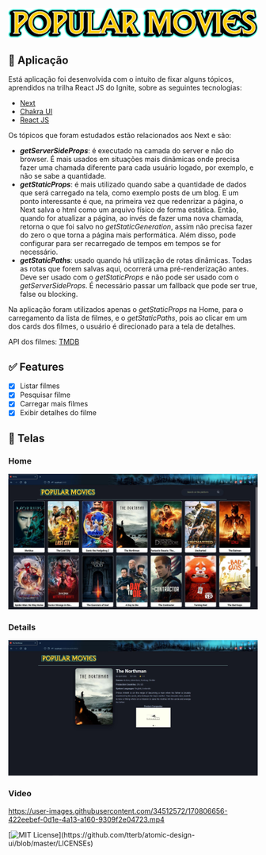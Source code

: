<p align="center" width="100%">
  <img alt="ignit" src="public/images/logo2.png" />
</p>

## :sparkler: Aplicação

Está aplicação foi desenvolvida com o intuito de fixar alguns tópicos, aprendidos na trilha React JS do Ignite, sobre as seguintes tecnologias:

  - [Next](https://nextjs.org/)
  - [Chakra UI](https://chakra-ui.com/)
  - [React JS](https://pt-br.reactjs.org/)

Os tópicos que foram estudados estão relacionados aos Next e são:

  - **_getServerSideProps_**: é executado na camada do server e não do browser. É mais usados em situações mais dinâmicas onde precisa fazer uma chamada diferente para cada usuário logado, por exemplo, e não se sabe a quantidade.
  - **_getStaticProps_**: é mais utilizado quando sabe a quantidade de dados que será carregado na tela, como exemplo posts de um blog. E um ponto interessante é que, na primeira vez que redenrizar a página, o Next salva o html como um arquivo físico de forma estática. Então, quando for atualizar a página, ao invés de fazer uma nova chamada, retorna o que foi salvo no _getStaticGeneration_, assim não precisa fazer do zero o que torna a página mais performática. Além disso, pode configurar para ser recarregado de tempos em tempos se for necessário.
  - **_getStaticPaths_**: usado quando há utilização de rotas dinâmicas. Todas as rotas que forem salvas aqui, ocorrerá uma pré-renderização antes. Deve ser usado com o _getStaticProps_ e não pode ser usado com o _getServerSideProps_. É necessário passar um fallback que pode ser true, false ou blocking.

Na aplicação foram utilizados apenas o _getStaticProps_ na Home, para o carregamento da lista de filmes, e o _getStaticPaths_, pois ao clicar em um dos cards dos filmes, o usuário é direcionado para a tela de detalhes. 

API dos filmes: [TMDB](https://www.themoviedb.org/documentation/api)

## :white_check_mark: Features

  - [x] Listar filmes
  - [x] Pesquisar filme
  - [x] Carregar mais filmes
  - [x] Exibir detalhes do filme  

## :camera_flash: Telas

### Home
<img alt="ignit" src="screens/home.JPG" />

### Details
<img alt="ignit" src="screens/detail.JPG" />

### Video



https://user-images.githubusercontent.com/34512572/170806656-422eebef-0d1e-4a13-a160-9309f2e04723.mp4


[![MIT License](https://img.shields.io/apm/l/atomic-design-ui.svg?)](https://github.com/tterb/atomic-design-ui/blob/master/LICENSEs)
